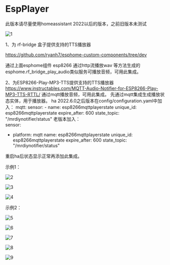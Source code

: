# EspPlayer

此版本请尽量使用homeassistant 2022以后的版本，之前旧版本未测试

![1](https://user-images.githubusercontent.com/16587914/172015141-623a45e0-a98d-46a1-8ff4-2da8cc2cbe25.jpg)


1、为 rf-bridge 盒子提供支持的TTS播放器

https://github.com/ryanh7/esphome-custom-components/tree/dev 

通过上面esphome组件 esp8266 通过http流播放wav 等方法生成的esphome.rf_bridge_play_audio类似服务可播放音频，可用此集成。


2、为ESP8266-Play-MP3-TTS提供支持的TTS播放器
https://www.instructables.com/MQTT-Audio-Notifier-for-ESP8266-Play-MP3-TTS-RTTL/ 
通过mqtt播放音频，可用此集成。
先通过mqtt集成生成播放状态实体，用于播放器。
ha 2022.6.0之后版本在config/configuration.yaml中加入：
mqtt:
  sensor:
    - name: esp8266mqttplayerstate
      unique_id: esp8266mqttplayerstate
      expire_after: 600
      state_topic: "/mrdiynotifier/status" 
老版本加入：      
sensor:
  - platform: mqtt
    name: esp8266mqttplayerstate
    unique_id: esp8266mqttplayerstate
    expire_after: 600
    state_topic: "/mrdiynotifier/status" 
    
重启ha后状态显示正常再添加此集成。

示例1：

![2](https://user-images.githubusercontent.com/16587914/172015151-3a46df46-5340-4221-89da-0c74c1232823.jpg)


![3](https://user-images.githubusercontent.com/16587914/172015153-54932b61-4c0e-4d4e-87fa-180dff378269.jpg)


![4](https://user-images.githubusercontent.com/16587914/172015163-324827e2-b994-464a-b2ce-a01dace2afd4.jpg)


示例2：

![5](https://user-images.githubusercontent.com/16587914/172015204-c05889f2-e131-4042-ab77-f8c0fa0fa99d.jpg)

![6](https://user-images.githubusercontent.com/16587914/172015212-a251d3c3-2690-4a47-8fd6-bc7efcd55da2.jpg)

![7](https://user-images.githubusercontent.com/16587914/172015215-23f100be-5dc9-44a8-a6c3-01dde81cb27c.jpg)

![8](https://user-images.githubusercontent.com/16587914/172015221-7444dd5f-3f75-4eb6-aad4-be751ed95c46.jpg)


![9](https://user-images.githubusercontent.com/16587914/172015378-cf5d5d32-d13f-4bc0-b2f4-51e71f3c8189.jpg)

